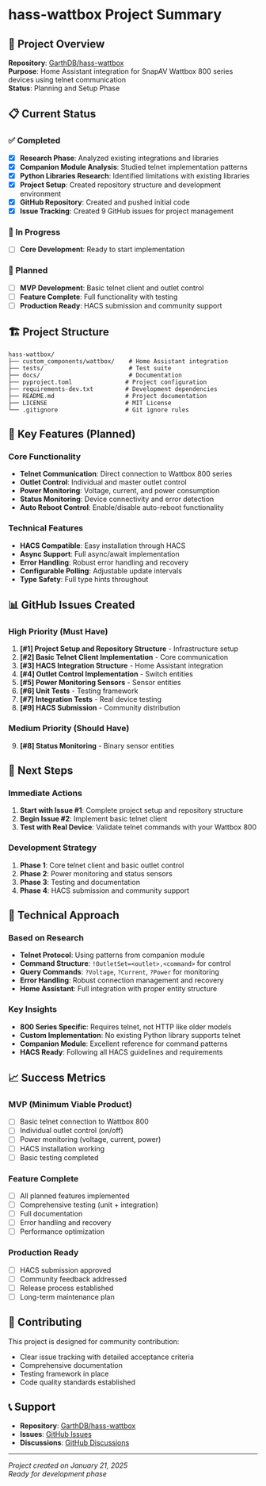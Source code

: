 # hass-wattbox Project Summary

## 🎯 Project Overview

**Repository**: [GarthDB/hass-wattbox](https://github.com/GarthDB/hass-wattbox)  
**Purpose**: Home Assistant integration for SnapAV Wattbox 800 series devices using telnet communication  
**Status**: Planning and Setup Phase  

## 📋 Current Status

### ✅ Completed
- [x] **Research Phase**: Analyzed existing integrations and libraries
- [x] **Companion Module Analysis**: Studied telnet implementation patterns
- [x] **Python Libraries Research**: Identified limitations with existing libraries
- [x] **Project Setup**: Created repository structure and development environment
- [x] **GitHub Repository**: Created and pushed initial code
- [x] **Issue Tracking**: Created 9 GitHub issues for project management

### 🚧 In Progress
- [ ] **Core Development**: Ready to start implementation

### 📅 Planned
- [ ] **MVP Development**: Basic telnet client and outlet control
- [ ] **Feature Complete**: Full functionality with testing
- [ ] **Production Ready**: HACS submission and community support

## 🏗️ Project Structure

```
hass-wattbox/
├── custom_components/wattbox/    # Home Assistant integration
├── tests/                        # Test suite
├── docs/                         # Documentation
├── pyproject.toml               # Project configuration
├── requirements-dev.txt         # Development dependencies
├── README.md                    # Project documentation
├── LICENSE                      # MIT License
└── .gitignore                   # Git ignore rules
```

## 🎯 Key Features (Planned)

### Core Functionality
- **Telnet Communication**: Direct connection to Wattbox 800 series
- **Outlet Control**: Individual and master outlet control
- **Power Monitoring**: Voltage, current, and power consumption
- **Status Monitoring**: Device connectivity and error detection
- **Auto Reboot Control**: Enable/disable auto-reboot functionality

### Technical Features
- **HACS Compatible**: Easy installation through HACS
- **Async Support**: Full async/await implementation
- **Error Handling**: Robust error handling and recovery
- **Configurable Polling**: Adjustable update intervals
- **Type Safety**: Full type hints throughout

## 📊 GitHub Issues Created

### High Priority (Must Have)
1. **[#1] Project Setup and Repository Structure** - Infrastructure setup
2. **[#2] Basic Telnet Client Implementation** - Core communication
3. **[#3] HACS Integration Structure** - Home Assistant integration
4. **[#4] Outlet Control Implementation** - Switch entities
5. **[#5] Power Monitoring Sensors** - Sensor entities
6. **[#6] Unit Tests** - Testing framework
7. **[#7] Integration Tests** - Real device testing
8. **[#9] HACS Submission** - Community distribution

### Medium Priority (Should Have)
9. **[#8] Status Monitoring** - Binary sensor entities

## 🚀 Next Steps

### Immediate Actions
1. **Start with Issue #1**: Complete project setup and repository structure
2. **Begin Issue #2**: Implement basic telnet client
3. **Test with Real Device**: Validate telnet commands with your Wattbox 800

### Development Strategy
1. **Phase 1**: Core telnet client and basic outlet control
2. **Phase 2**: Power monitoring and status sensors
3. **Phase 3**: Testing and documentation
4. **Phase 4**: HACS submission and community support

## 🔧 Technical Approach

### Based on Research
- **Telnet Protocol**: Using patterns from companion module
- **Command Structure**: `!OutletSet=<outlet>,<command>` for control
- **Query Commands**: `?Voltage`, `?Current`, `?Power` for monitoring
- **Error Handling**: Robust connection management and recovery
- **Home Assistant**: Full integration with proper entity structure

### Key Insights
- **800 Series Specific**: Requires telnet, not HTTP like older models
- **Custom Implementation**: No existing Python library supports telnet
- **Companion Module**: Excellent reference for command patterns
- **HACS Ready**: Following all HACS guidelines and requirements

## 📈 Success Metrics

### MVP (Minimum Viable Product)
- [ ] Basic telnet connection to Wattbox 800
- [ ] Individual outlet control (on/off)
- [ ] Power monitoring (voltage, current, power)
- [ ] HACS installation working
- [ ] Basic testing completed

### Feature Complete
- [ ] All planned features implemented
- [ ] Comprehensive testing (unit + integration)
- [ ] Full documentation
- [ ] Error handling and recovery
- [ ] Performance optimization

### Production Ready
- [ ] HACS submission approved
- [ ] Community feedback addressed
- [ ] Release process established
- [ ] Long-term maintenance plan

## 🤝 Contributing

This project is designed for community contribution:
- Clear issue tracking with detailed acceptance criteria
- Comprehensive documentation
- Testing framework in place
- Code quality standards established

## 📞 Support

- **Repository**: [GarthDB/hass-wattbox](https://github.com/GarthDB/hass-wattbox)
- **Issues**: [GitHub Issues](https://github.com/GarthDB/hass-wattbox/issues)
- **Discussions**: [GitHub Discussions](https://github.com/GarthDB/hass-wattbox/discussions)

---

*Project created on January 21, 2025*  
*Ready for development phase*
